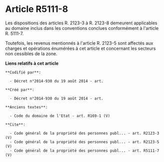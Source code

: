 # Article R5111-8

Les dispositions des articles R. 2123-3 à R. 2123-8 demeurent applicables au domaine inclus dans les conventions conclues
conformément à l'article R. 5111-7. 

Toutefois, les revenus mentionnés à l'article R. 2123-5 sont affectés aux charges et opérations énumérées à cet article et
concernant les secteurs non cessibles de la zone.

**Liens relatifs à cet article**

	**Codifié par**:

	  - Décret n°2014-930 du 19 août 2014 - art.

	**Créé par**:

	  - Décret n°2014-930 du 19 août 2014 - art.

	**Anciens textes**:

	  - Code du domaine de l'Etat - art. R169-1 (V)

	**Cite**:

	  - Code général de la propriété des personnes publ... - art. R2123-3 (V)
	  - Code général de la propriété des personnes publ... - art. R2123-5 (V)
	  - Code général de la propriété des personnes publ... - art. R5111-7 (V)
